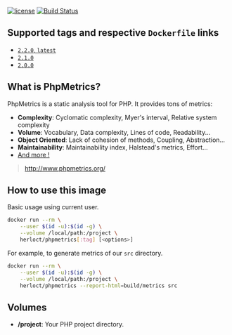 [![license](https://img.shields.io/github/license/herloct/docker-phpmetrics.svg)]()
[![Build Status](https://travis-ci.org/herloct/docker-phpmetrics.svg?branch=master)](https://travis-ci.org/herloct/docker-phpmetrics)

## Supported tags and respective `Dockerfile` links

* [`2.2.0`, `latest`](https://github.com/herloct/docker-phpmetrics/blob/2.2.0/Dockerfile)
* [`2.1.0`](https://github.com/herloct/docker-phpmetrics/blob/2.1.0/Dockerfile)
* [`2.0.0`](https://github.com/herloct/docker-phpmetrics/blob/2.0.0/Dockerfile)

## What is PhpMetrics?

PhpMetrics is a static analysis tool for PHP. It provides tons of metrics:

* **Complexity**: Cyclomatic complexity, Myer's interval, Relative system complexity
* **Volume**: Vocabulary, Data complexity, Lines of code, Readability...
* **Object Oriented**: Lack of cohesion of methods, Coupling, Abstraction...
* **Maintainability**: Maintainability index, Halstead's metrics, Effort...
* [And more !](http://www.phpmetrics.org//documentation/index.html)

> http://www.phpmetrics.org/

## How to use this image

Basic usage using current user.

```sh
docker run --rm \
    --user $(id -u):$(id -g) \
    --volume /local/path:/project \
    herloct/phpmetrics[:tag] [<options>]
```

For example, to generate metrics of our `src` directory.

```sh
docker run --rm \
    --user $(id -u):$(id -g) \
    --volume /local/path:/project \
    herloct/phpmetrics --report-html=build/metrics src
```

## Volumes

* **/project**: Your PHP project directory.
